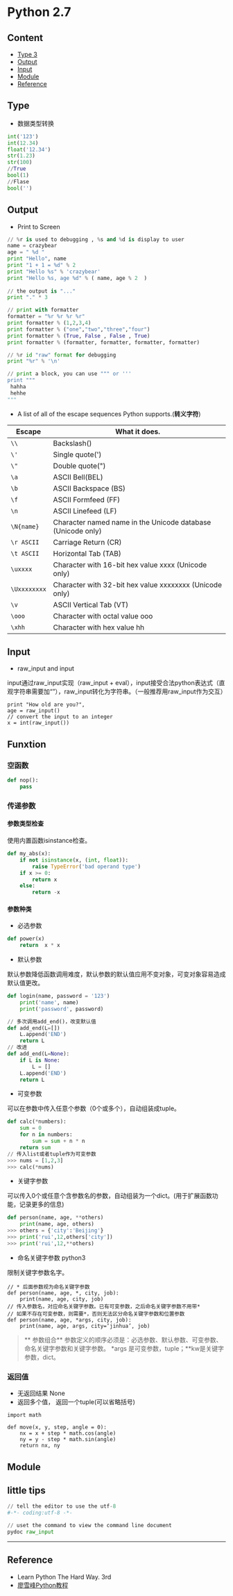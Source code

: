 # Python 2.7
## Content
* [Type 3](#type)
* [Output](#output)
* [Input](#input)
* [Module](#module)
* [Reference](#reference)

## Type

- 数据类型转换

```py
int('123')
int(12.34)
float('12.34')
str(1.23)
str(100)
//True
bool(1)
//Flase
bool('')
```




## Output
- Print to Screen

```py
// %r is used to debugging , %s and %d is display to user
name = crazybear
age = " %d "
print "Hello", name
print "1 + 1 = %d" % 2
print "Hello %s" % 'crazybear'
print "Hello %s, age %d" % ( name, age % 2  )
 
// the output is "..."
print "." * 3

// print with formatter
formatter = "%r %r %r %r"
print formatter % (1,2,3,4)
print formatter % ("one","two","three","four")
print formatter % (True, False , False , True)
print formatter % (formatter, formatter, formatter, formatter)

// %r id "raw" format for debugging
print "%r" % '\n'

// print a block, you can use """ or '''
print """
 hahha
 hehhe
"""

```
- A list of all of the escape sequences Python supports.(**转义字符**)

|Escape|What it does.|
|----|----|
|`\\`|Backslash()|
|`\'`|Single quote(')|
|`\"`|Double quote(")|
|`\a`|ASCII Bell(BEL)|
|`\b`|ASCII Backspace (BS)|
|`\f`|ASCII Formfeed (FF)|
|`\n`|ASCII Linefeed (LF)|
|`\N{name}`|Character named name in the Unicode database (Unicode only)|
|`\r ASCII`|Carriage Return (CR)|
|`\t ASCII`|Horizontal Tab (TAB)|
|`\uxxxx`|Character with 16-bit hex value xxxx (Unicode only)|
|`\Uxxxxxxxx`|Character with 32-bit hex value xxxxxxxx (Unicode only)|
|`\v`|ASCII Vertical Tab (VT)|
|`\ooo`|Character with octal value ooo|
|`\xhh`|Character with hex value hh|

## Input
- raw_input and input 

input通过raw_input实现（raw_input + eval），input接受合法python表达式（直观字符串需要加“”），raw_input转化为字符串。（一般推荐用raw_input作为交互）

```
print "How old are you?",
age = raw_input()
// convert the input to an integer 
x = int(raw_input())

```

 
## Funxtion
### 空函数

```py
def nop():
    pass
```

### 传递参数

#### 参数类型检查

使用内置函数isinstance检查。

```py
def my_abs(x):
    if not isinstance(x, (int, float)):
        raise TypeError('bad operand type')
    if x >= 0:
        return x
    else:
        return -x
```

#### 参数种类


- 必选参数

```py
def power(x)
    return  x * x
```

- 默认参数

默认参数降低函数调用难度，默认参数的默认值应用不变对象，可变对象容易造成默认值更改。

```py
def login(name, password = '123')
    print('name', name)
    print('password', password)

// 多次调用add_end()，改变默认值 
def add_end(L=[])
    L.append('END')
    return L
// 改进
def add_end(L=None):
    if L is None:
        L = []
    L.append('END')
    return L
```

- 可变参数

可以在参数中传入任意个参数（0个或多个），自动组装成tuple。

```py
def calc(*numbers):
    sum = 0
    for n in numbers:
        sum = sum + n * n
    return sum
// 传入list或者tuple作为可变参数
>>> nums = [1,2,3]
>>> calc(*nums)
```

- 关键字参数

可以传入0个或任意个含参数名的参数，自动组装为一个dict。(用于扩展函数功能，记录更多的信息)

```py
def person(name, age, **others)
    print(name, age, others)
>>> others = {'city':'Beijing'}
>>> print('rui',12,others['city'])
>>> print('rui',12,**others)

```
- 命名关键字参数 python3

限制关键字参数名字。

```
// * 后面参数视为命名关键字参数
def person(name, age, *, city, job):
    print(name, age, city, job)
// 传入参数名，对应命名关键字参数。已有可变参数，之后命名关键字参数不用带*
// 如果不存在可变参数，则需要*，否则无法区分命名关键字参数和位置参数
def person(name, age, *args, city, job):
    print(name, age, args, city=‘jinhua’, job)

```

> ** 参数组合**
> 参数定义的顺序必须是：必选参数、默认参数、可变参数、命名关键字参数和关键字参数。
> *args 是可变参数，tuple；**kw是关键字参数，dict。


### 返回值

- 无返回结果 None
- 返回多个值， 返回一个tuple(可以省略括号)

```
import math

def move(x, y, step, angle = 0):
    nx = x + step * math.cos(angle)
    ny = y - step * math.sin(angle)
    return nx, ny 
```


## Module


## little tips

```py
// tell the editor to use the utf-8
#-*- coding:utf-8 -*-

// uset the command to view the command line document
pydoc raw_input

```




***
## Reference
- Learn Python The Hard Way. 3rd
- [廖雪峰Python教程](https://www.liaoxuefeng.com/wiki/0014316089557264a6b348958f449949df42a6d3a2e542c000/0014316784721058975e02b46cc45cb836bb0827607738d000)
